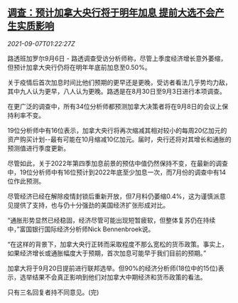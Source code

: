 <!--1630978263000-->
[调查：预计加拿大央行将于明年加息 提前大选不会产生实质影响](https://cn.reuters.com/article/poll-canada-cen-rate-hike-0907-idCNKBS2G302K)
------

<div><i>2021-09-07T01:22:27Z</i></div><p>路透班加罗尔9月6日 - 路透调查受访分析师称，尽管上季度经济增长意外萎缩，但预计加拿大央行仍将在明年年底前加息至0.50%。</p><p>关于疫情后首次加息时间比他们预期的更早还是更晚，受访者看法几乎势均力敌，其中九人认为更早，八人认为更晚。路透是在8月30日至9月3日进行本项调查。</p><p>在更广泛的调查中，所有34位分析师都预测加拿大决策者将在9月8日的会议上保持利率不变。</p><p>19位分析师中有16位表示，加拿大央行将再次缩减其相对较小的每周20亿加元的资产购买计划--最有可能在10月缩减10亿加元。届时，央行还将对其增长和通胀的预测值进行季度更新。</p><p>尽管如此，关于2022年第四季加息前景的预估中值仍然保持不变，在最新的调查中，19位分析师中有16位预计到2022年底至少加息一次，而7月份的调查中有14位作此预测。</p><p>尽管经济已经在解除疫情封锁后重新开放，但7月料仍萎缩0.4%，这为谨慎派意见提供了支持，也与仍十分强劲的美国经济扩张形成对比。</p><p>“通胀形势显然已经稳固，经济尽管可能出现短暂疲软，但整体复苏仍在持续中，”富国银行国际经济分析师Nick Bennenbroek说。</p><p>“在这样的背景下，加拿大央行正转而采取程度不那么宽松的货币政策。事实上，如果经济增长或通胀幅度大于预期，首次加息可能早于我们目前的预期。”</p><p>加拿大将于9月20日提前进行联邦选举。但90%的经济分析师(18位中的15位)表示，选举结果不会真正影响到他们对加拿大中期经济和货币政策的看法。</p><p>只有三名回复者持不同意见。(完)</p>
